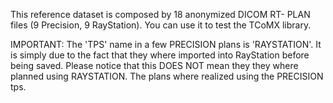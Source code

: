 This reference dataset is composed by 18 anonymized DICOM RT-
PLAN files (9 Precision, 9 RayStation). You can use it to test the TCoMX library. 

IMPORTANT:
The 'TPS' name in a few PRECISION plans is 'RAYSTATION'. It is simply due to the fact that they where imported into RayStation before being saved. Please notice that this DOES NOT mean they they where planned using RAYSTATION. The plans where realized using the PRECISION tps. 

